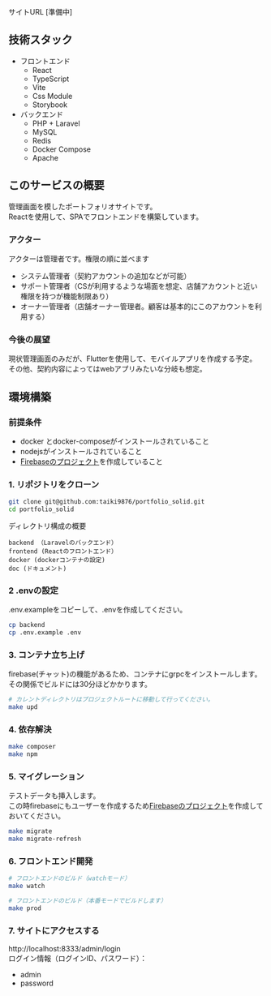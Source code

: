サイトURL
[準備中]

## 技術スタック
* フロントエンド
  * React
  * TypeScript
  * Vite
  * Css Module
  * Storybook
* バックエンド
  * PHP + Laravel
  * MySQL
  * Redis
  * Docker Compose
  * Apache

## このサービスの概要
管理画面を模したポートフォリオサイトです。  
Reactを使用して、SPAでフロントエンドを構築しています。  

### アクター
アクターは管理者です。権限の順に並べます
* システム管理者（契約アカウントの追加などが可能）
* サポート管理者（CSが利用するような場面を想定、店舗アカウントと近い権限を持つが機能制限あり）
* オーナー管理者（店舗オーナー管理者。顧客は基本的にこのアカウントを利用する）

### 今後の展望
現状管理画面のみだが、Flutterを使用して、モバイルアプリを作成する予定。
その他、契約内容によってはwebアプリみたいな分岐も想定。


## 環境構築

### 前提条件
* docker とdocker-composeがインストールされていること
* nodejsがインストールされていること
* [Firebaseのプロジェクト](doc/firebase/firebase_setup.md)を作成していること

### 1. リポジトリをクローン
```bash
git clone git@github.com:taiki9876/portfolio_solid.git
cd portfolio_solid
```
ディレクトリ構成の概要
```
backend （Laravelのバックエンド）
frontend (Reactのフロントエンド）
docker (dockerコンテナの設定)
doc (ドキュメント)
```


### 2 .envの設定
.env.exampleをコピーして、.envを作成してください。
```bash
cp backend
cp .env.example .env
```

### 3. コンテナ立ち上げ
firebase(チャット)の機能があるため、コンテナにgrpcをインストールします。  
その関係でビルドには30分ほどかかります。  
```bash
# カレントディレクトリはプロジェクトルートに移動して行ってください。
make upd
```

### 4. 依存解決
```bash
make composer
make npm
```

### 5. マイグレーション
テストデータも挿入します。  
この時firebaseにもユーザーを作成するため[Firebaseのプロジェクト](doc/firebase/firebase_setup.md)を作成しておいてください。  
```bash
make migrate
make migrate-refresh
```

### 6. フロントエンド開発
```bash
# フロントエンドのビルド（watchモード）
make watch

# フロントエンドのビルド（本番モードでビルドします）
make prod
```

### 7. サイトにアクセスする
http://localhost:8333/admin/login  
ログイン情報（ログインID、パスワード）：
* admin
* password

